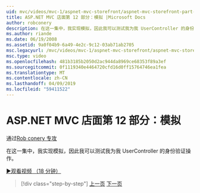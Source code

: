 ```yaml
---
uid: mvc/videos/mvc-1/aspnet-mvc-storefront/aspnet-mvc-storefront-part-12-mocking
title: ASP.NET MVC 店面第 12 部分：模拟 |Microsoft Docs
author: robconery
description: 在这一集中，我实现模拟，因此我可以测试我为我 UserController 的身份验证操作。
ms.author: riande
ms.date: 06/19/2008
ms.assetid: 9a0f04b9-6a49-4e2c-9c12-03ab71ab2705
msc.legacyurl: /mvc/videos/mvc-1/aspnet-mvc-storefront/aspnet-mvc-storefront-part-12-mocking
msc.type: video
ms.openlocfilehash: 481b3185b2050d2ac944da8969ce68353f89a3ef
ms.sourcegitcommit: 0f1119340e4464720cfd16d0ff15764746ea1fea
ms.translationtype: MT
ms.contentlocale: zh-CN
ms.lasthandoff: 04/09/2019
ms.locfileid: "59411522"
---
```

# <a name="aspnet-mvc-storefront-part-12-mocking"></a>ASP.NET MVC 店面第 12 部分：模拟

通过[Rob conery 专攻](https://github.com/robconery)

在这一集中，我实现模拟，因此我可以测试我为我 UserController 的身份验证操作。

[&#9654;观看视频 （18 分钟）](https://channel9.msdn.com/Blogs/ASP-NET-Site-Videos/aspnet-mvc-storefront-part-12-mocking)

> [!div class="step-by-step"]
> [上一页](aspnet-mvc-storefront-part-11-hooking-up-the-shopping-cart-and-using-components.md)
> [下一页](aspnet-mvc-storefront-part-13-dependency-injection.md)
